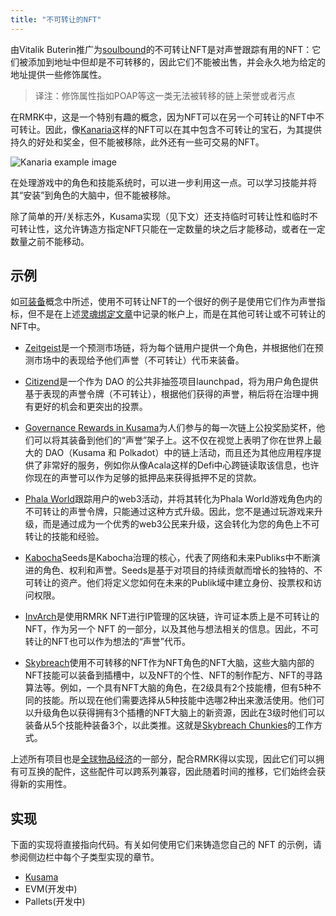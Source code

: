 ```yaml
---
title: "不可转让的NFT"
---
```


由Vitalik Buterin推广为[soulbound](https://vitalik.ca/general/2022/01/26/soulbound.html)的不可转让NFT是对声誉跟踪有用的NFT：它们被添加到地址中但却是不可转移的，因此它们不能被出售，并会永久地为给定的地址提供一些修饰属性。

> 译注：修饰属性指如POAP等这一类无法被转移的链上荣誉或者污点

在RMRK中，这是一个特别有趣的概念，因为NFT可以在另一个可转让的NFT中不可转让。因此，像[Kanaria](https://kanaria.rmrk.app)这样的NFT可以在其中包含不可转让的宝石，为其提供持久的好处和奖金，但不能被移除，此外还有一些可交易的NFT。

![Kanaria example image](/img/post_imgs/ntnft.png)

在处理游戏中的角色和技能系统时，可以进一步利用这一点。可以学习技能并将其“安装”到角色的大脑中，但不能被移除。

除了简单的开/关标志外，Kusama实现（见下文）还支持临时可转让性和临时不可转让性，这允许铸造方指定NFT只能在一定数量的块之后才能移动，或者在一定数量之前不能移动。

## 示例
如[可装备](/lego25-equippable)概念中所述，使用不可转让NFT的一个很好的例子是使用它们作为声誉指标，但不是在上述[灵魂绑定文章](https://vitalik.ca/general/2022/01/26/soulbound.html)中记录的帐户上，而是在其他可转让或不可转让的NFT中。

- [Zeitgeist](https://zeitgeist.pm)是一个预测市场链，将为每个链用户提供一个角色，并根据他们在预测市场中的表现给予他们声誉（不可转让）代币来装备。

- [Citizend](https://www.citizend.xyz/)是一个作为 DAO 的公共非抽签项目launchpad，将为用户角色提供基于表现的声誉令牌（不可转让），根据他们获得的声誉，稍后将在治理中拥有更好的机会和更突出的投票。

- [Governance Rewards in Kusama](https://www.youtube.com/watch?v=lpT7hubqzFQ)为人们参与的每一次链上公投奖励奖杯，他们可以将其装备到他们的“声誉”架子上。这不仅在视觉上表明了你在世界上最大的 DAO（Kusama 和 Polkadot）中的链上活动，而且还为其他应用程序提供了非常好的服务，例如你从像Acala这样的Defi中心跨链读取该信息，也许你现在的声誉可以作为足够的抵押品来获得抵押不足的贷款。

- [Phala World](https://phala.world)跟踪用户的web3活动，并将其转化为Phala World游戏角色内的不可转让的声誉令牌，只能通过这种方式升级。因此，您不是通过玩游戏来升级，而是通过成为一个优秀的web3公民来升级，这会转化为您的角色上不可转让的技能和经验。

- [Kabocha](https://rmrk.link/kabocha)Seeds是Kabocha治理的核心，代表了网络和未来Publiks中不断演进的角色、权利和声誉。Seeds是基于对项目的持续贡献而增长的独特的、不可转让的资产。他们将定义您如何在未来的Publik域中建立身份、投票权和访问权限。

- [InvArch](https://rmrk.link/invarch)是使用RMRK NFT进行IP管理的区块链，许可证本质上是不可转让的NFT，作为另一个 NFT 的一部分，以及其他与想法相关的信息。因此，不可转让的NFT也可以作为想法的“声誉”代币。

- [Skybreach](https://skybreach.app)使用不可转移的NFT作为NFT角色的NFT大脑，这些大脑内部的NFT技能可以装备到插槽中，以及NFT的个性、NFT的制作配方、NFT的寻路算法等。例如，一个具有NFT大脑的角色，在2级具有2个技能槽，但有5种不同的技能。所以现在他们需要选择从5种技能中选哪2种出来激活使用。他们可以升级角色以获得拥有3个插槽的NFT大脑上的新资源，因此在3级时他们可以装备从5个技能种装备3个，以此类推。这就是[Skybreach Chunkies](https://rmrk.gitbook.io/kanaria-skybreach/fundamentals/skybreach-avatars/chunkies)的工作方式。

上述所有项目也是[全球物品经济](/econ)的一部分，配合RMRK得以实现，因此它们可以拥有可互换的配件，这些配件可以跨系列兼容，因此随着时间的推移，它们始终会获得新的实用性。

## 实现

下面的实现将直接指向代码。有关如何使用它们来铸造您自己的 NFT 的示例，请参阅侧边栏中每个子类型实现的章节。

- [Kusama](https://github.com/rmrk-team/rmrk-spec/blob/master/standards/rmrk2.0.0/entities/nft.md#nft-standard)
- EVM(开发中)
- Pallets(开发中)